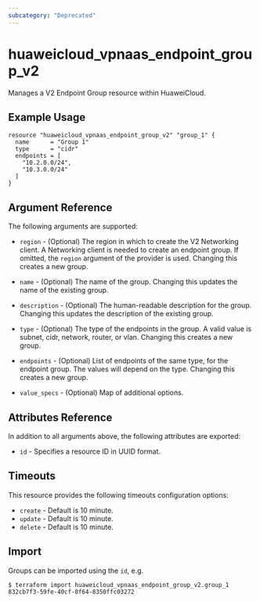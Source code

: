```yaml
---
subcategory: "Deprecated"
---
```


# huaweicloud_vpnaas_endpoint_group_v2

Manages a V2 Endpoint Group resource within HuaweiCloud.

## Example Usage

```hcl
resource "huaweicloud_vpnaas_endpoint_group_v2" "group_1" {
  name      = "Group 1"
  type      = "cidr"
  endpoints = [
    "10.2.0.0/24",
    "10.3.0.0/24"
  ]
}
```

## Argument Reference

The following arguments are supported:

* `region` - (Optional) The region in which to create the V2 Networking client. A Networking client is needed to create
  an endpoint group. If omitted, the
  `region` argument of the provider is used. Changing this creates a new group.

* `name` - (Optional) The name of the group. Changing this updates the name of the existing group.

* `description` - (Optional) The human-readable description for the group. Changing this updates the description of the
  existing group.

* `type` - (Optional) The type of the endpoints in the group. A valid value is subnet, cidr, network, router, or vlan.
  Changing this creates a new group.

* `endpoints` - (Optional) List of endpoints of the same type, for the endpoint group. The values will depend on the
  type. Changing this creates a new group.

* `value_specs` - (Optional) Map of additional options.

## Attributes Reference

In addition to all arguments above, the following attributes are exported:

* `id` - Specifies a resource ID in UUID format.

## Timeouts

This resource provides the following timeouts configuration options:

* `create` - Default is 10 minute.
* `update` - Default is 10 minute.
* `delete` - Default is 10 minute.

## Import

Groups can be imported using the `id`, e.g.

```
$ terraform import huaweicloud_vpnaas_endpoint_group_v2.group_1 832cb7f3-59fe-40cf-8f64-8350ffc03272
```
